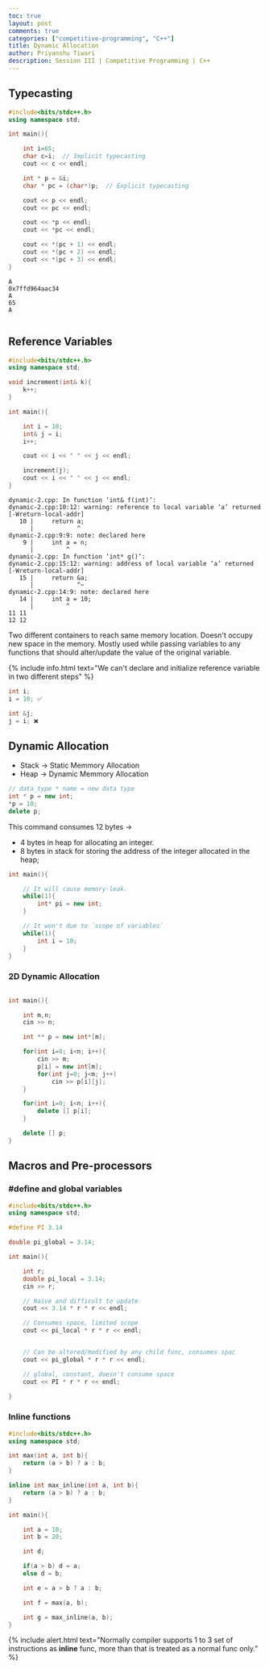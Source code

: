 ```yaml
---
toc: true
layout: post
comments: true
categories: ["competitive-programming", "C++"]
title: Dynamic Allocation
author: Priyanshu Tiwari
description: Session III | Competitive Programming | C++
---
```


## Typecasting

```cpp
#include<bits/stdc++.h>
using namespace std;

int main(){

    int i=65;
    char c=i;  // Implicit typecasting
    cout << c << endl;

    int * p = &i;
    char * pc = (char*)p;  // Explicit typecasting

    cout << p << endl;
    cout << pc << endl;

    cout << *p << endl;
    cout << *pc << endl;

    cout << *(pc + 1) << endl;
    cout << *(pc + 2) << endl;
    cout << *(pc + 3) << endl;
}
```

```
A
0x7ffd964aac34
A
65
A


```

## Reference Variables

```cpp
#include<bits/stdc++.h>
using namespace std;

void increment(int& k){
    k++;
}

int main(){

    int i = 10;
    int& j = i;
    i++;

    cout << i << " " << j << endl;

    increment(j);
    cout << i << " " << j << endl;
}
```

```
dynamic-2.cpp: In function ‘int& f(int)’:
dynamic-2.cpp:10:12: warning: reference to local variable ‘a’ returned [-Wreturn-local-addr]
   10 |     return a;
      |            ^
dynamic-2.cpp:9:9: note: declared here
    9 |     int a = n;
      |         ^
dynamic-2.cpp: In function ‘int* g()’:
dynamic-2.cpp:15:12: warning: address of local variable ‘a’ returned [-Wreturn-local-addr]
   15 |     return &a;
      |            ^~
dynamic-2.cpp:14:9: note: declared here
   14 |     int a = 10;
      |         ^
11 11
12 12
```

Two different containers to reach same memory location.
Doesn't occupy new space in the memory.
Mostly used while passing variables to any functions that should alter/update the value of the original variable.

{% include info.html text="We can't declare and initialize reference variable  in two different steps" %}

```cpp
int i;
i = 10; ✅

int &j;
j = i; ❌
```

## Dynamic Allocation

* Stack $\rightarrow$ Static Memmory Allocation
* Heap $\rightarrow$ Dynamic Memmory Allocation

```cpp
// data_type * name = new data type
int * p = new int;
*p = 10;
delete p;
```

This command consumes 12 bytes $\rightarrow$

* 4 bytes in heap for allocating an integer.
* 8 bytes in stack for storing the address of the integer allocated in the heap;

```cpp
int main(){

    // It will cause memory-leak.
    while(1){
        int* pi = new int;
    }

    // It won't due to `scope of variables`
    while(1){
        int i = 10;
    }
}
```

### 2D Dynamic Allocation

```cpp

int main(){

    int m,n;
    cin >> n;

    int ** p = new int*[m];

    for(int i=0; i<n; i++){
        cin >> m;
        p[i] = new int[m];
        for(int j=0; j<m; j++)
            cin >> p[i][j];
    }

    for(int i=0; i<n; i++){
        delete [] p[i];
    }

    delete [] p;
}
```

## Macros and Pre-processors

### #define and global variables

```cpp
#include<bits/stdc++.h>
using namespace std;

#define PI 3.14

double pi_global = 3.14;

int main(){

    int r;
    double pi_local = 3.14;
    cin >> r;

    // Naive and difficult to update
    cout << 3.14 * r * r << endl;

    // Consumes space, limited scope
    cout << pi_local * r * r << endl;


    // Can be altered/modified by any child func, consumes spac
    cout << pi_global * r * r << endl;

    // global, constant, doesn't consume space
    cout << PI * r * r << endl;

}
```

### Inline functions

```cpp
#include<bits/stdc++.h>
using namespace std;

int max(int a, int b){
    return (a > b) ? a : b;
}

inline int max_inline(int a, int b){
    return (a > b) ? a : b;
}

int main(){

    int a = 10;
    int b = 20;

    int d;

    if(a > b) d = a;
    else d = b;

    int e = a > b ? a : b;

    int f = max(a, b);

    int g = max_inline(a, b);
}
```

{% include alert.html text="Normally compiler supports 1 to 3 set of instructions as **inline** func, more than that is treated as a normal func only." %}


